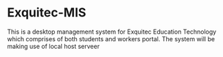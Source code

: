 # Exquitec-MIS
This is a  desktop management system for Exquitec Education Technology which comprises of both students and workers portal. The system will be making use of local host serveer
